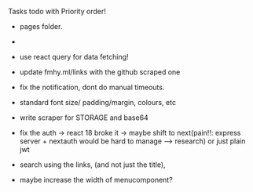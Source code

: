 Tasks todo with Priority order!

- pages folder.
-

- use react query for data fetching!
- update fmhy.ml/links with the github scraped one
- fix the notification, dont do manual timeouts.

- standard font size/ padding/margin, colours, etc
- write scraper for STORAGE and base64
- fix the auth -> react 18 broke it -> maybe shift to next(pain!!: express server + nextauth would be hard to manage --> research) or just plain jwt

- search using the links, (and not just the title),
- maybe increase the width of menucomponent?
